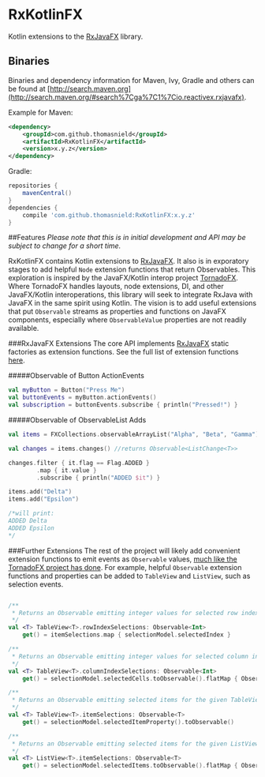 # RxKotlinFX
Kotlin extensions to the [RxJavaFX](https://github.com/ReactiveX/RxJavaFX) library.

## Binaries

Binaries and dependency information for Maven, Ivy, Gradle and others can be found at [http://search.maven.org](http://search.maven.org/#search%7Cga%7C1%7Cio.reactivex.rxjavafx).

Example for Maven:

```xml
<dependency>
    <groupId>com.github.thomasnield</groupId>
    <artifactId>RxKotlinFX</artifactId>
    <version>x.y.z</version>
</dependency>
```

Gradle: 

```groovy 
repositories {
    mavenCentral()
}
dependencies {
    compile 'com.github.thomasnield:RxKotlinFX:x.y.z'
}
```

##Features
*Please note that this is in initial development and API may be subject to change for a short time.*

RxKotlinFX contains Kotlin extensions to [RxJavaFX](https://github.com/ReactiveX/RxJavaFX). It also is in exporatory stages to add helpful `Node` extension functions that return Observables. This exploration is inspired by the JavaFX/Kotlin interop project [TornadoFX](https://github.com/edvin/tornadofx). Where TornadoFX handles layouts, node extensions, DI, and other JavaFX/Kotlin interoperations, this library will seek to integrate RxJava with JavaFX in the same spirit using Kotlin. The vision is to add useful extensions that put `Observable` streams as properties and functions on JavaFX components, especially where `ObservableValue` properties are not readily available. 

###RxJavaFX Extensions
The core API implements [RxJavaFX](https://github.com/ReactiveX/RxJavaFX) static factories as extension functions. See the full list of extension functions [here](https://github.com/thomasnield/RxKotlinFX/blob/master/src/main/kotlin/rx/javafx/kt/Observables.kt). 

#####Observable of Button ActionEvents
```kotlin
val myButton = Button("Press Me")
val buttonEvents = myButton.actionEvents()
val subscription = buttonEvents.subscribe { println("Pressed!") } 
```
#####Observable of ObservableList Adds
```kotlin
val items = FXCollections.observableArrayList("Alpha", "Beta", "Gamma")

val changes = items.changes() //returns Observable<ListChange<T>>

changes.filter { it.flag == Flag.ADDED }
        .map { it.value }
        .subscribe { println("ADDED $it") }

items.add("Delta")
items.add("Epsilon")

/*will print:
ADDED Delta
ADDED Epsilon
*/

```

###Further Extensions
The rest of the project will likely add convenient extension functions to emit events as `Observable` values, [much like the TornadoFX project has done](https://github.com/edvin/tornadofx/blob/master/src/main/java/tornadofx/Nodes.kt). For example, helpful `Observable` extension functions and properties can be added to `TableView` and `ListView`, such as selection events.

```kotlin

/**
 * Returns an Observable emitting integer values for selected row indexes.
 */
val <T> TableView<T>.rowIndexSelections: Observable<Int>
    get() = itemSelections.map { selectionModel.selectedIndex }

/**
 * Returns an Observable emitting integer values for selected column indexes.
 */
val <T> TableView<T>.columnIndexSelections: Observable<Int>
    get() = selectionModel.selectedCells.toObservable().flatMap { Observable.from(it).map { it.column } }

/**
 * Returns an Observable emitting selected items for the given TableView
 */
val <T> TableView<T>.itemSelections: Observable<T>
    get() = selectionModel.selectedItemProperty().toObservable()

/**
 * Returns an Observable emitting selected items for the given ListView
 */
val <T> ListView<T>.itemSelections: Observable<T>
    get() = selectionModel.selectedItems.toObservable().flatMap { Observable.from(it) }
```

